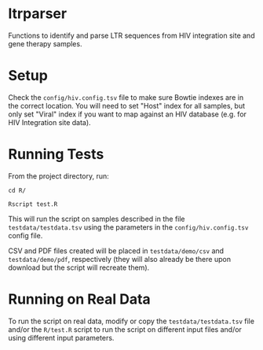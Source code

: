 # ltrparser
Functions to identify and parse LTR sequences from HIV integration site and gene therapy samples.

# Setup
Check the `config/hiv.config.tsv` file to make sure Bowtie indexes are in the correct location.
You will need to set "Host" index for all samples, but only set "Viral" index if you want to map against an HIV database (e.g. for HIV Integration site data).

# Running Tests
From the project directory, run:

`cd R/`

`Rscript test.R`

This will run the script on samples described in the file `testdata/testdata.tsv` using the parameters in the `config/hiv.config.tsv` config file.

CSV and PDF files created will be placed in `testdata/demo/csv` and `testdata/demo/pdf`, respectively (they will also already be there upon download but the script will recreate them).

# Running on Real Data

To run the script on real data, modify or copy the `testdata/testdata.tsv` file and/or the `R/test.R` script to run the script on different input files and/or using different input parameters.
